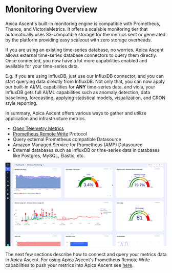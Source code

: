 # Monitoring Overview

Apica Ascent's built-in monitoring engine is compatible with Prometheus, Thanos, and VictoriaMetrics. It offers a scalable monitoring tier that automatically uses S3-compatible storage for the metrics sent or generated by the platform providing easy scaleout with zero storage overheads.

If you are using an existing time-series database, no worries. Apica Ascent allows external time-series database connectors to query them directly. Once connected, you now have a lot more capabilities enabled and available for your time-series data.

E.g. if you are using InfluxDB, just use our InfluxDB connector, and you can start querying data directly from InfluxDB. Not only that, you can now apply our built-in AI/ML capabilities for **ANY** time-series data, and viola, your InfluxDB gets full AI/ML capabilities such as anomaly detection, data baselining, forecasting, applying statistical models, visualization, and CRON style reporting.

In summary, Apica Ascent offers various ways to gather and utilize application and infrastructure metrics.

* [Open Telemetry Metrics](../../integrations/list-of-data-sources/opentelemetry.md)
* [Prometheus Remote Write](../../integrations/list-of-data-sources/prometheus/prometheus-remote-write.md) Protocol
* Query external Prometheus compatible Datasource
* Amazon Managed Service for Prometheus (AMP) Datasource
* External databases such as InfluxDB or time-series data in databases like Postgres, MySQL, Elastic, etc.

![A sample Prometheus dashboard with anomaly detection](<../../.gitbook/assets/image (125).png>)

The next few sections describe how to connect and query your metrics data in Apica Ascent. For using Apica Ascent's Prometheus Remote Write capabilities to push your metrics into Apica Ascent see [here](../../integrations/list-of-data-sources/prometheus/prometheus-remote-write.md).
